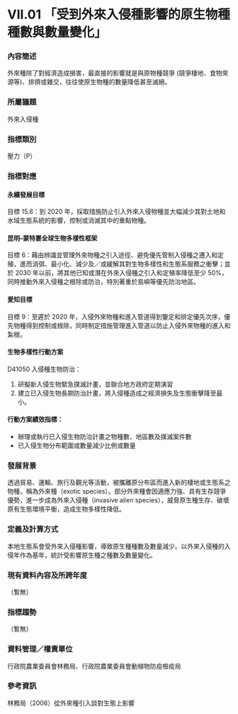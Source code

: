 # VII.01 「受到外來入侵種影響的原生物種種數與數量變化」

<script type="text/javascript" src="http://cdn.mathjax.org/mathjax/latest/MathJax.js?config=TeX-AMS-MML_HTMLorMML"></script>

### 內容簡述
外來種除了對經濟造成損害，最直接的影響就是與原物種競爭 (競爭棲地、食物來源等)、排擠或雜交，往往使原生物種的數量降低甚至滅絕。 
### 所屬議題
外來入侵種
### 指標類別
壓力（P）
### 指標對應
#### 永續發展目標
目標 15.8：到 2020 年，採取措施防止引入外來入侵物種並大幅減少其對土地和水域生態系統的影響，控制或消滅其中的重點物種。
#### 昆明–蒙特婁全球生物多樣性框架
目標 6：藉由辨識並管理外來物種之引入途徑、避免優先管制入侵種之遷入和定殖，進而消弭、最小化、減少及／或緩解其對生物多樣性和生態系服務之衝擊；並於 2030 年以前，將其他已知或潛在外來入侵種之引入和定殖率降低至少 50%，同時推動外來入侵種之根除或防治，特別著重於島嶼等優先防治地區。 <br>
#### 愛知目標
目標 9：至遲於 2020 年，入侵外來物種和進入管道得到鑒定和排定優先次序，優先物種得到控制或根除，同時制定措施管理進入管道以防止入侵外來物種的進入和紮根。
#### 生物多樣性行動方案
D41050 入侵種生物防治：
1. 研擬新入侵生物緊急撲滅計畫，並聯合地方政府定期演習
2. 建立已入侵生物長期防治計畫，將入侵種造成之經濟損失及生態衝擊降至最小。
#### 行動方案績效指標：
* 辦理或執行已入侵生物防治計畫之物種數、地區數及撲滅案件數
* 已入侵生物分布範圍或數量減少比例或數量
### 發展背景
透過貿易、運輸、旅行及觀光等活動，被攜離原分布區而進入新的棲地或生態系之物種，稱為外來種（exotic species）。部分外來種會因適應力強、具有生存競爭優勢，進一步成為外來入侵種（invasive alien species），威脅原生種生存、破壞原有生態環境平衡，造成生物多樣性降低。
### 定義及計算方式
本地生態系會受外來入侵種影響，導致原生種種數及數量減少。以外來入侵種的入侵年作為基年，統計受影響原生種之種數及數量變化。
### 現有資料內容及所跨年度
（暫無）
### 指標趨勢
（暫無）
### 資料管理／權責單位
行政院農業委員會林務局、行政院農業委員會動植物防疫檢疫局
### 參考資訊
林務局（2006）從外來種引入談對生態上影響
